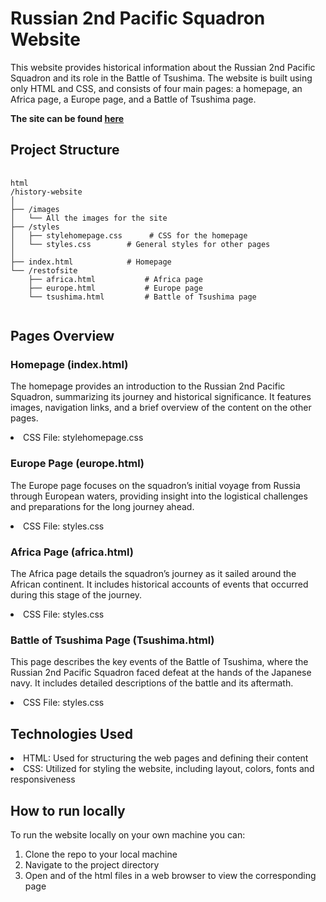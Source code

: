 # Russian 2nd Pacific Squadron Website

This website provides historical information about the Russian 2nd Pacific Squadron and its role in the Battle of Tsushima. The website is built using only HTML and CSS, and consists of four main pages: a homepage, an Africa page, a Europe page, and a Battle of Tsushima page.
<p><b>The site can be found <a href="https://kelv48.github.io/2nd-Russian-Pacific-Squadron-Website-/" target="_blank">here</a></b></p>

## Project Structure

<pre>
    <code>
html
/history-website
│
├── /images
│   └── All the images for the site
├── /styles
│   ├── stylehomepage.css      # CSS for the homepage
│   └── styles.css        # General styles for other pages
│
├── index.html            # Homepage
└── /restofsite
    ├── africa.html           # Africa page
    ├── europe.html           # Europe page
    └── tsushima.html         # Battle of Tsushima page
    </code>
</pre>


## Pages Overview

### Homepage (index.html)
The homepage provides an introduction to the Russian 2nd Pacific Squadron,
summarizing its journey and historical significance. It features images,
navigation links, and a brief overview of the content on the other pages.
<li>CSS File: stylehomepage.css</li>

### Europe Page (europe.html)
The Europe page focuses on the squadron’s initial voyage from Russia through European waters, 
providing insight into the logistical challenges and preparations for the long journey ahead.
<li>CSS File: styles.css</li>

### Africa Page (africa.html)
The Africa page details the squadron’s journey as it sailed around the African continent. 
It includes historical accounts of events that occurred during this stage of the journey.
<li>CSS File: styles.css</li>

### Battle of Tsushima Page (Tsushima.html)
This page describes the key events of the Battle of Tsushima, 
where the Russian 2nd Pacific Squadron faced defeat at the hands of the Japanese navy. 
It includes detailed descriptions of the battle and its aftermath.
<li>CSS File: styles.css</li>

## Technologies Used
<li>HTML: Used for structuring the web pages and defining their content</li>
<li>CSS: Utilized for styling the website, including layout, colors, fonts and responsiveness</li>

## How to run locally
To run the website locally on your own machine you can:
<ol>
  <li>Clone the repo to your local machine</li>
  <li>Navigate to the project directory</li>
  <li>Open and of the html files in a web browser to view the corresponding page</li>
</ol>
